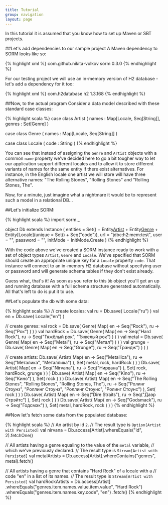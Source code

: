 ```yaml
---
title: Tutorial
group: navigation
layout: page
---
```


<style>
  blockquote p { font-size: smaller; }
</style>

In this tutorial it is assumed that you know how to set up Maven or SBT projects.

##Let's add dependencies to our sample project
A Maven dependency to SORM looks like so: 

{% highlight xml %}
<dependency>
  <groupId>com.github.nikita-volkov</groupId>
  <artifactId>sorm</artifactId>
  <version>0.3.0</version>
</dependency>
{% endhighlight %}

For our testing project we will use an in-memory version of H2 database - let's add a dependency for it too:

{% highlight xml %}
<dependency>
  <groupId>com.h2database</groupId>
  <artifactId>h2</artifactId>
  <version>1.3.168</version>
</dependency>
{% endhighlight %}

##Now, to the actual program
Consider a data model described with these standard case classes:

{% highlight scala %}
case class Artist
  ( names : Map[Locale, Seq[String]],
    genres : Set[Genre] )

case class Genre
  ( names : Map[Locale, Seq[String]] )

case class Locale
  ( code : String )
{% endhighlight %}

You can see that instead of assigning the `Genre` and `Artist` objects with a common `name` property we've decided here to go a bit tougher way to let our application support different locales and to allow it to store different variants of names for the same entity if there exist alternatives. For instance, in the English locale one artist we will store will have three alternative names: "The Rolling Stones", "Rolling Stones" and "Rolling Stones, The".

Now, for a minute, just imagine what a nightmare it would be to represent such a model in a relational DB...

##Let's initialize SORM:

{% highlight scala %}
import sorm._

object Db extends Instance (
  entities = Set() + 
             Entity[Artist]() + 
             Entity[Genre]() + 
             Entity[Locale](unique = Set() + Seq("code")),
  url = "jdbc:h2:mem:test",
  user = "",
  password = "",
  initMode = InitMode.Create
)
{% endhighlight %}

With the code above we've created a SORM instance ready to work with a set of object types `Artist`, `Genre` and `Locale`. We've specified that SORM should create an appropriate unique key for a `Locale` property `code`. That instance will connect to an in-memory H2 database without specifying user or password and will generate schema tables if they don't exist already.

Guess what, that's it! As soon as you refer to this `Db` object you'll get an up and running database with a full schema structure generated automatically. All that's left to do is put it to use. 

##Let's populate the db with some data:

{% highlight scala %}
//  create locales:
val ru = Db.save( Locale("ru") )
val en = Db.save( Locale("en") )

//  create genres:
val rock      = Db.save( Genre( Map( en -> Seq("Rock"),
                                     ru -> Seq("Рок") ) ) )
val hardRock  = Db.save( Genre( Map( en -> Seq("Hard Rock"),
                                     ru -> Seq("Тяжёлый рок", 
                                               "Тяжелый рок") ) ) )
val metal     = Db.save( Genre( Map( en -> Seq("Metal"),
                                     ru -> Seq("Метал") ) ) )
val grunge    = Db.save( Genre( Map( en -> Seq("Grunge"),
                                     ru -> Seq("Грандж") ) ) )

//  create artists:
Db.save( Artist( Map( en -> Seq("Metallica"),
                      ru -> Seq("Металика", "Металлика") ),
                 Set( metal, rock, hardRock ) ) )
Db.save( Artist( Map( en -> Seq("Nirvana"),
                      ru -> Seq("Нирвана") ),
                 Set( rock, hardRock, grunge ) ) )
Db.save( Artist( Map( en -> Seq("Kino"),
                      ru -> Seq("Кино") ),
                 Set( rock ) ) )
Db.save( Artist( Map( en -> Seq("The Rolling Stones",
                                "Rolling Stones",
                                "Rolling Stones, The"),
                      ru -> Seq("Ролинг Стоунз",
                                "Роллинг Стоунз",
                                "Роллинг Стоунс",
                                "Ролинг Стоунс") ),
                 Set( rock ) ) )
Db.save( Artist( Map( en -> Seq("Dire Straits"),
                      ru -> Seq("Даэр Стрэйтс") ),
                 Set( rock ) ) )
Db.save( Artist( Map( en -> Seq("Godsmack"),
                      ru -> Seq("Годсмэк") ),
                 Set( metal, hardRock, rock ) ) )
{% endhighlight %}


##Now let's fetch some data from the populated database:

{% highlight scala %}
//  An artist by id `2`.
//  The result type is `Option[Artist with Persisted]`
val nirvana = Db.access[Artist].whereEquals("id", 2).fetchOne() 

//  All artists having a genre equaling to the value of the `metal` variable, 
//  which we've previously declared. 
//  The result type is `Stream[Artist with Persisted]`
val metalArtists = Db.access[Artist].whereContains("genres", metal).fetch()

//  All artists having a genre that contains "Hard Rock" of a locale with a 
//  code "en" in a list of its names.
//  The result type is `Stream[Artist with Persisted]`
val hardRockArtists 
  = Db.access[Artist]
      .whereEquals("genres.item.names.value.item.value", "Hard Rock")
      .whereEquals("genres.item.names.key.code", "en")
      .fetch()
{% endhighlight %}
